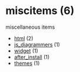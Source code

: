 # miscitems (6)
miscellaneous items

+ [html](html/README.md) (2)
+ [js_diagrammers](js/README.md) (1)
+ [widget](widget/README.md) (1)
+ [after_install](after_install/README.md) (1)
+ [themes](themes/README.md) (1)

